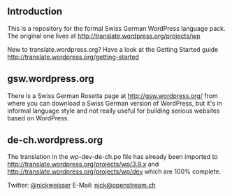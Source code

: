 Introduction
------------
This is a repository for the formal Swiss German WordPress language pack. The original one lives at http://translate.wordpress.org/projects/wp

New to translate.wordpress.org? Have a look at the Getting Started guide http://translate.wordpress.org/getting-started

gsw.wordpress.org
-----------------
There is a Swiss German Rosetta page at http://gsw.wordpress.org/ from where you can download a Swiss German version of WordPress, but it's in informal language style and not really useful for building serious websites based on WordPress.

de-ch.wordpress.org
-------------------
The translation in the wp-dev-de-ch.po file has already been imported to http://translate.wordpress.org/projects/wp/3.9.x and http://translate.wordpress.org/projects/wp/dev which are 100% complete.

Twitter: <a href="https://twitter.com/nickweisser">@nickweisser</a>
E-Mail: nick@openstream.ch
